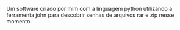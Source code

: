 Um software criado por mim com a linguagem python utilizando a ferramenta john para descobrir senhas de arquivos rar e zip nesse momento.
